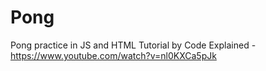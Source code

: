 # Pong
Pong practice in JS and HTML
Tutorial by Code Explained - https://www.youtube.com/watch?v=nl0KXCa5pJk
